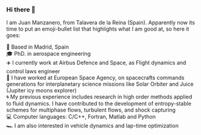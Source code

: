 ### Hi there 👋

I am Juan Manzanero, from Talavera de la Reina (Spain). Apparently now its time to put an emoji-bullet list that highlights what I am good at, so here it goes:

 📌 Based in Madrid, Spain <br />
 🎓 PhD. in aerospace engineering<br />
 ✈️ I currently work at Airbus Defence and Space, as Flight dynamics and control laws engineer <br />
 🚀 I have worked at European Space Agency, on spacecrafts commands generations for interplanetary science missions like Solar Orbiter and Juice (Jupiter icy moons explorer)<br />
 🌀 My previous experience includes research in high order methods applied to fluid dynamics. I have contributed to the development of entropy-stable schemes for multiphase flows, turbulent flows, and shock capturing<br />
 💻 Computer languages: C/C++, Fortran, Matlab and Python<br />
 🏎️ I am also interested in vehicle dynamics and lap-time optimization<br />
